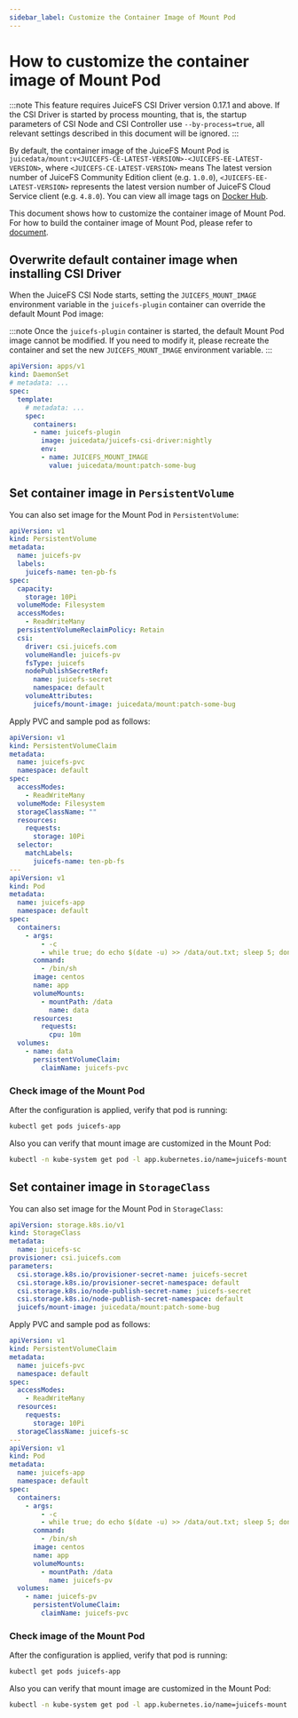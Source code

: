```yaml
---
sidebar_label: Customize the Container Image of Mount Pod
---
```


# How to customize the container image of Mount Pod

:::note
This feature requires JuiceFS CSI Driver version 0.17.1 and above.
If the CSI Driver is started by process mounting, that is, the startup parameters of CSI Node and CSI Controller use `--by-process=true`, all relevant settings described in this document will be ignored.
:::

By default, the container image of the JuiceFS Mount Pod is `juicedata/mount:v<JUICEFS-CE-LATEST-VERSION>-<JUICEFS-EE-LATEST-VERSION>`, where `<JUICEFS-CE-LATEST-VERSION>` means The latest version number of JuiceFS Community Edition client (e.g. `1.0.0`), `<JUICEFS-EE-LATEST-VERSION>` represents the latest version number of JuiceFS Cloud Service client (e.g. `4.8.0`). You can view all image tags on [Docker Hub](https://hub.docker.com/r/juicedata/mount/tags).

This document shows how to customize the container image of Mount Pod. For how to build the container image of Mount Pod, please refer to [document](../development/build-juicefs-image.md#build-the-container-image-of-juicefs-mount-pod).

## Overwrite default container image when installing CSI Driver

When the JuiceFS CSI Node starts, setting the `JUICEFS_MOUNT_IMAGE` environment variable in the `juicefs-plugin` container can override the default Mount Pod image:

:::note
Once the `juicefs-plugin` container is started, the default Mount Pod image cannot be modified. If you need to modify it, please recreate the container and set the new `JUICEFS_MOUNT_IMAGE` environment variable.
:::

```yaml {12-13}
apiVersion: apps/v1
kind: DaemonSet
# metadata: ...
spec:
  template:
    # metadata: ...
    spec:
      containers:
      - name: juicefs-plugin
        image: juicedata/juicefs-csi-driver:nightly
        env:
        - name: JUICEFS_MOUNT_IMAGE
          value: juicedata/mount:patch-some-bug
```

## Set container image in `PersistentVolume`

You can also set image for the Mount Pod in `PersistentVolume`:

```yaml {22}
apiVersion: v1
kind: PersistentVolume
metadata:
  name: juicefs-pv
  labels:
    juicefs-name: ten-pb-fs
spec:
  capacity:
    storage: 10Pi
  volumeMode: Filesystem
  accessModes:
    - ReadWriteMany
  persistentVolumeReclaimPolicy: Retain
  csi:
    driver: csi.juicefs.com
    volumeHandle: juicefs-pv
    fsType: juicefs
    nodePublishSecretRef:
      name: juicefs-secret
      namespace: default
    volumeAttributes:
      juicefs/mount-image: juicedata/mount:patch-some-bug
```

Apply PVC and sample pod as follows:

```yaml
apiVersion: v1
kind: PersistentVolumeClaim
metadata:
  name: juicefs-pvc
  namespace: default
spec:
  accessModes:
    - ReadWriteMany
  volumeMode: Filesystem
  storageClassName: ""
  resources:
    requests:
      storage: 10Pi
  selector:
    matchLabels:
      juicefs-name: ten-pb-fs
---
apiVersion: v1
kind: Pod
metadata:
  name: juicefs-app
  namespace: default
spec:
  containers:
    - args:
        - -c
        - while true; do echo $(date -u) >> /data/out.txt; sleep 5; done
      command:
        - /bin/sh
      image: centos
      name: app
      volumeMounts:
        - mountPath: /data
          name: data
      resources:
        requests:
          cpu: 10m
  volumes:
    - name: data
      persistentVolumeClaim:
        claimName: juicefs-pvc
```

### Check image of the Mount Pod

After the configuration is applied, verify that pod is running:

```sh
kubectl get pods juicefs-app
```

Also you can verify that mount image are customized in the Mount Pod:

```sh
kubectl -n kube-system get pod -l app.kubernetes.io/name=juicefs-mount -o yaml | grep 'image: '
```

## Set container image in `StorageClass`

You can also set image for the Mount Pod in `StorageClass`:

```yaml {11}
apiVersion: storage.k8s.io/v1
kind: StorageClass
metadata:
  name: juicefs-sc
provisioner: csi.juicefs.com
parameters:
  csi.storage.k8s.io/provisioner-secret-name: juicefs-secret
  csi.storage.k8s.io/provisioner-secret-namespace: default
  csi.storage.k8s.io/node-publish-secret-name: juicefs-secret
  csi.storage.k8s.io/node-publish-secret-namespace: default
  juicefs/mount-image: juicedata/mount:patch-some-bug
```

Apply PVC and sample pod as follows:

```yaml
apiVersion: v1
kind: PersistentVolumeClaim
metadata:
  name: juicefs-pvc
  namespace: default
spec:
  accessModes:
    - ReadWriteMany
  resources:
    requests:
      storage: 10Pi
  storageClassName: juicefs-sc
---
apiVersion: v1
kind: Pod
metadata:
  name: juicefs-app
  namespace: default
spec:
  containers:
    - args:
        - -c
        - while true; do echo $(date -u) >> /data/out.txt; sleep 5; done
      command:
        - /bin/sh
      image: centos
      name: app
      volumeMounts:
        - mountPath: /data
          name: juicefs-pv
  volumes:
    - name: juicefs-pv
      persistentVolumeClaim:
        claimName: juicefs-pvc
```

### Check image of the Mount Pod

After the configuration is applied, verify that pod is running:

```sh
kubectl get pods juicefs-app
```

Also you can verify that mount image are customized in the Mount Pod:

```sh
kubectl -n kube-system get pod -l app.kubernetes.io/name=juicefs-mount -o yaml | grep 'image: '
```
